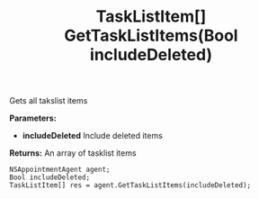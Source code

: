 ﻿---
uid: crmscript_ref_NSAppointmentAgent_GetTaskListItems
title: TaskListItem[] GetTaskListItems(Bool includeDeleted)
intellisense: NSAppointmentAgent.GetTaskListItems
keywords: NSAppointmentAgent, GetTaskListItems
so.topic: reference
---

Gets all takslist items

**Parameters:**
 - **includeDeleted** Include deleted items

**Returns:** An array of tasklist items

```crmscript
NSAppointmentAgent agent;
Bool includeDeleted;
TaskListItem[] res = agent.GetTaskListItems(includeDeleted);
```

